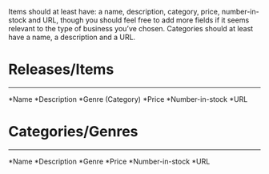Items should at least have: a name, description, category, price, number-in-stock and URL, though you should feel free to add more fields if it seems relevant to the type of business you’ve chosen.
Categories should at least have a name, a description and a URL.

# Releases/Items

---

\*Name
\*Description
\*Genre (Category)
\*Price
\*Number-in-stock
\*URL

# Categories/Genres

---

\*Name
\*Description
\*Genre
\*Price
\*Number-in-stock
\*URL
